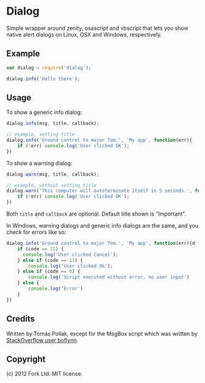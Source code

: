 Dialog
======

Simple wrapper around zenity, osascript and vbscript that lets you
show native alert dialogs on Linux, OSX and Windows, respectively.

Example
-----

``` js
var dialog = require('dialog');

dialog.info('Hello there');
```

Usage
-------

To show a generic info dialog:

``` js
dialog.info(msg, title, callback);

// example, setting title
dialog.info('Ground control to major Tom.', 'My app', function(err){
	if (!err) console.log('User clicked OK');
})
```

To show a warning dialog:

``` js
dialog.warn(msg, title, callback);

// example, without setting title
dialog.warn('This computer will autoterminate itself in 5 seconds.', function(err){
	if (!err) console.log('User clicked OK');
})
```

Both `title` and `callback` are optional. Default title shown is "Important".


In Windows, warning dialogs and generic info dialogs are the same, and you check for errors like so:

``` js
dialog.info('Ground control to major Tom.', 'My app', function(err){d
    if (code == 22) {
      console.log('User clicked Cancel');
    } else if (code == 11) {
        console.log('User clicked Ok');
    } else if (code == 0) {
        console.log('Script executed without error, no user input')
    } else {
        console.log('Error')
    }
})
```

Credits
-------
Written by Tomás Pollak, except for the MsgBox script which was written by
[StackOverflow user boflynn](http://stackoverflow.com/a/774197).

Copyright
---------
(c) 2012 Fork Ltd. MIT license.
